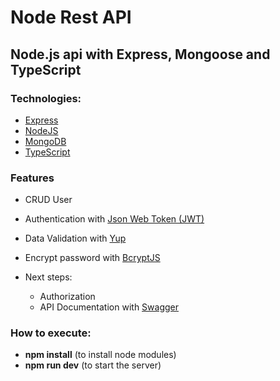 # Node Rest API

## Node.js api with Express, Mongoose and TypeScript

### Technologies:

- [Express](https://expressjs.com/pt-br/)
- [NodeJS](https://nodejs.org/en/)
- [MongoDB](https://www.mongodb.com/)
- [TypeScript](https://www.typescriptlang.org/)

### Features

- CRUD User
- Authentication with [Json Web Token (JWT)](https://www.npmjs.com/package/jsonwebtoken)
- Data Validation with [Yup](https://www.npmjs.com/package/yup)
- Encrypt password with [BcryptJS](https://www.npmjs.com/package/bcryptjs)

- Next steps:
  - Authorization
  - API Documentation with [Swagger](https://swagger.io/)

### How to execute:

- **npm install** (to install node modules)
- **npm run dev** (to start the server)

